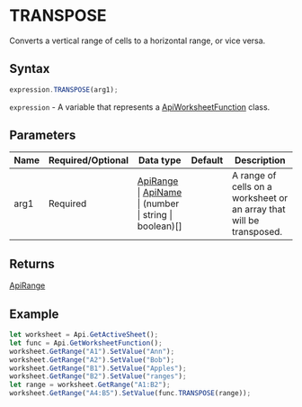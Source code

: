 # TRANSPOSE

Converts a vertical range of cells to a horizontal range, or vice versa.

## Syntax

```javascript
expression.TRANSPOSE(arg1);
```

`expression` - A variable that represents a [ApiWorksheetFunction](../ApiWorksheetFunction.md) class.

## Parameters

| **Name** | **Required/Optional** | **Data type** | **Default** | **Description** |
| ------------- | ------------- | ------------- | ------------- | ------------- |
| arg1 | Required | [ApiRange](../../ApiRange/ApiRange.md) \| [ApiName](../../ApiName/ApiName.md) \| (number \| string \| boolean)[] |  | A range of cells on a worksheet or an array that will be transposed. |

## Returns

[ApiRange](../../ApiRange/ApiRange.md)

## Example



```javascript editor-xlsx
let worksheet = Api.GetActiveSheet();
let func = Api.GetWorksheetFunction();
worksheet.GetRange("A1").SetValue("Ann");
worksheet.GetRange("A2").SetValue("Bob");
worksheet.GetRange("B1").SetValue("Apples");
worksheet.GetRange("B2").SetValue("ranges");
let range = worksheet.GetRange("A1:B2");
worksheet.GetRange("A4:B5").SetValue(func.TRANSPOSE(range));
```
